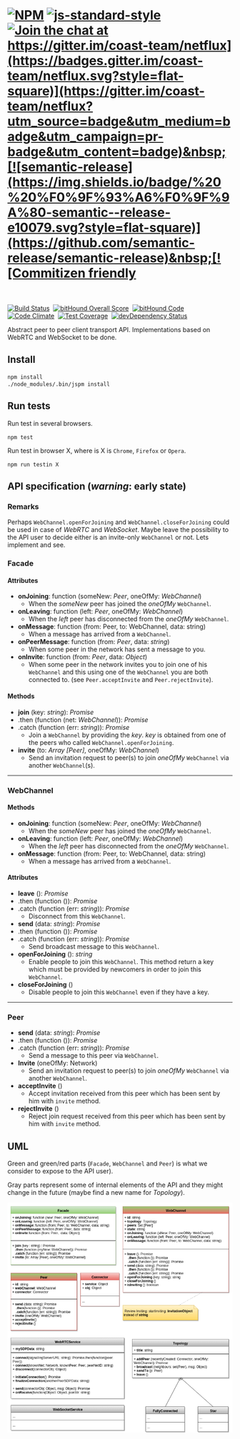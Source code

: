 # [![NPM](https://nodei.co/npm/netflux.png)](https://nodei.co/npm/netflux/) [![js-standard-style](https://cdn.rawgit.com/feross/standard/master/badge.svg)](https://github.com/feross/standard) [![Join the chat at https://gitter.im/coast-team/netflux](https://badges.gitter.im/coast-team/netflux.svg?style=flat-square)](https://gitter.im/coast-team/netflux?utm_source=badge&utm_medium=badge&utm_campaign=pr-badge&utm_content=badge)&nbsp;[![semantic-release](https://img.shields.io/badge/%20%20%F0%9F%93%A6%F0%9F%9A%80-semantic--release-e10079.svg?style=flat-square)](https://github.com/semantic-release/semantic-release)&nbsp;[![Commitizen friendly](https://img.shields.io/badge/commitizen-friendly-brightgreen.svg?style=flat-square)](http://commitizen.github.io/cz-cli/)&nbsp;

[![Build Status](https://travis-ci.org/coast-team/netflux.svg?branch=master)](https://travis-ci.org/coast-team/netflux)&nbsp;
[![bitHound Overall Score](https://www.bithound.io/github/coast-team/netflux/badges/score.svg)](https://www.bithound.io/github/coast-team/netflux)&nbsp;
[![bitHound Code](https://www.bithound.io/github/coast-team/netflux/badges/code.svg)](https://www.bithound.io/github/coast-team/netflux)&nbsp;
[![Code Climate](https://codeclimate.com/github/coast-team/netflux/badges/gpa.svg)](https://codeclimate.com/github/coast-team/netflux)&nbsp;
[![Test Coverage](https://codeclimate.com/github/coast-team/netflux/badges/coverage.svg)](https://codeclimate.com/github/coast-team/netflux/coverage)&nbsp;
[![devDependency Status](https://david-dm.org/coast-team/netflux/dev-status.svg)](https://david-dm.org/coast-team/netflux#info=devDependencies)

Abstract peer to peer client transport API. Implementations based on WebRTC and WebSocket to be done.

## Install

```
npm install
./node_modules/.bin/jspm install
```

## Run tests
Run test in several browsers.
```
npm test
```
Run test in browser X, where is X is `Chrome`, `Firefox` or `Opera`.
```
npm run testin X
```

## API specification (*warning*: early state)

### Remarks
Perhaps `WebChannel.openForJoining` and `WebChannel.closeForJoining` could be used in case of *WebRTC* and *WebSocket*. Maybe leave the possibility to the API user to decide either is an invite-only `WebChannel` or not. Lets implement and see.

### Facade

#### Attributes
- **onJoining**: function (someNew: *Peer*, oneOfMy: *WebChannel*)
  * When the *someNew* peer has joined the *oneOfMy* `WebChannel`.
- **onLeaving**: function (left: *Peer*, oneOfMy: *WebChannel*)
  * When the *left* peer has disconnected from the *oneOfMy* `WebChannel`.
- **onMessage**: function (from: Peer, to: WebChannel, data: string)
  * When a message has arrived from a `WebChannel`.
- **onPeerMessage**: function (from: *Peer*, data: *string*)
  * When some peer in the network has sent a message to you.
- **onInvite**: function (from: *Peer*,  data: *Object*)
  * When some peer in the network invites you to join one of his `WebChannel` and this using one of the `WebChannel` you are both connected to. (see `Peer.acceptInvite` and `Peer.rejectInvite`).

#### Methods
- **join** (key: *string*): *Promise*
- .then (function (net: *WebChannel*)): *Promise*
- .catch (function (err: *string*)): *Promise*
  * Join a `WebChannel` by providing the *key*. *key* is obtained from one of the peers who called `WebChannel.openForJoining`.
- **invite** (to: *Array [Peer]*, oneOfMy: *WebChannel*)
  * Send an invitation request to peer(s) to join *oneOfMy* `WebChannel` via another `WebChannel`(s).

___
### WebChannel

#### Methods
- **onJoining**: function (someNew: *Peer*, oneOfMy: *WebChannel*)
  * When the *someNew* peer has joined the *oneOfMy* `WebChannel`.
- **onLeaving**: function (left: *Peer*, oneOfMy: *WebChannel*)
  * When the *left* peer has disconnected from the *oneOfMy* `WebChannel`.
- **onMessage**: function (from: Peer, to: WebChannel, data: string)
  * When a message has arrived from a `WebChannel`.

#### Attributes
- **leave** (): *Promise*
- .then (function ()): *Promise*
- .catch (function (err: *string*)): *Promise*
  * Disconnect from this `WebChannel`.
- **send** (data: *string*): *Promise*
- .then (function ()): *Promise*
- .catch (function (err: *string*)): *Promise*
  * Send broadcast message to this `WebChannel`.
- **openForJoining** (): *string*
  * Enable people to join this `WebChannel`. This method return a key which must be provided by newcomers in order to join this `WebChannel`.
- **closeForJoining** ()
  * Disable people to join this `WebChannel` even if they have a key.

___
### Peer

- **send** (data: *string*): *Promise*
- .then (function ()): *Promise*  
- .catch (function (err: *string*)): *Promise*
  * Send a message to this peer via `WebChannel`.
- **Invite** (oneOfMy: Network)
  * Send an invitation request to peer(s) to join *oneOfMy* `WebChannel` via another `WebChannel`.
- **acceptInvite** ()
  * Accept invitation received from this peer which has been sent by him with `invite` method.
- **rejectInvite** ()
  * Reject join request received from this peer which has been sent by him with `invite` method.

## UML
Green and green/red parts (`Facade`, `WebChannel` and `Peer`) is what we consider to expose to the API user).

Gray parts represent some of internal elements of the API and they might change in the future (maybe find a new name for *Topology*).

![Netflux UML class diagram](doc/UML.png)
